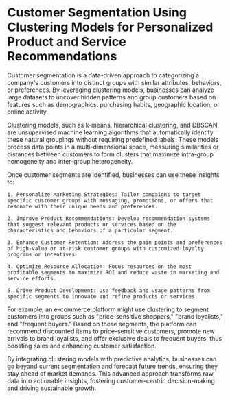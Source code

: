 # Customer Segmentation Using Clustering Models for Personalized Product and Service Recommendations

Customer segmentation is a data-driven approach to categorizing a company's customers into distinct groups with similar attributes, behaviors, or preferences. By leveraging clustering models, businesses can analyze large datasets to uncover hidden patterns and group customers based on features such as demographics, purchasing habits, geographic location, or online activity.

Clustering models, such as k-means, hierarchical clustering, and DBSCAN, are unsupervised machine learning algorithms that automatically identify these natural groupings without requiring predefined labels. These models process data points in a multi-dimensional space, measuring similarities or distances between customers to form clusters that maximize intra-group homogeneity and inter-group heterogeneity.

Once customer segments are identified, businesses can use these insights to:

    1. Personalize Marketing Strategies: Tailor campaigns to target specific customer groups with messaging, promotions, or offers that resonate with their unique needs and preferences.

    2. Improve Product Recommendations: Develop recommendation systems that suggest relevant products or services based on the characteristics and behaviors of a particular segment.

    3. Enhance Customer Retention: Address the pain points and preferences of high-value or at-risk customer groups with customized loyalty programs or incentives.

    4. Optimize Resource Allocation: Focus resources on the most profitable segments to maximize ROI and reduce waste in marketing and service efforts.

    5. Drive Product Development: Use feedback and usage patterns from specific segments to innovate and refine products or services.

For example, an e-commerce platform might use clustering to segment customers into groups such as "price-sensitive shoppers," "brand loyalists," and "frequent buyers." Based on these segments, the platform can recommend discounted items to price-sensitive customers, promote new arrivals to brand loyalists, and offer exclusive deals to frequent buyers, thus boosting sales and enhancing customer satisfaction.

By integrating clustering models with predictive analytics, businesses can go beyond current segmentation and forecast future trends, ensuring they stay ahead of market demands. This advanced approach transforms raw data into actionable insights, fostering customer-centric decision-making and driving sustainable growth.
